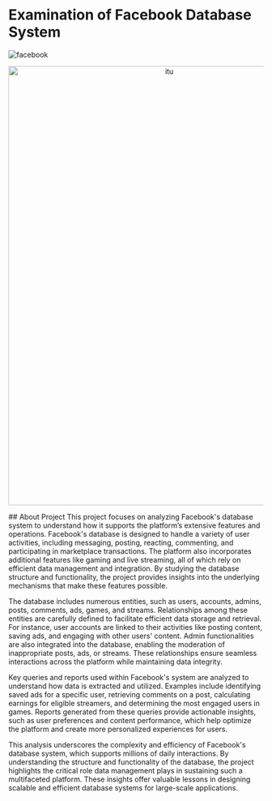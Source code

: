 # Examination of Facebook Database System
![facebook](https://github.com/user-attachments/assets/7f5255ba-875b-45a3-ac8e-e4335f1d8cb5)

<p align="center">
  <img width="619.5" height="867" src="https://github.com/user-attachments/assets/bffe9c66-77b9-456f-a807-3c3a2700eeea" alt="itu">
</p>
## About Project
This project focuses on analyzing Facebook's database system to understand how it supports the platform’s extensive features and operations. Facebook's database is designed to handle a variety of user activities, including messaging, posting, reacting, commenting, and participating in marketplace transactions. The platform also incorporates additional features like gaming and live streaming, all of which rely on efficient data management and integration. By studying the database structure and functionality, the project provides insights into the underlying mechanisms that make these features possible.

The database includes numerous entities, such as users, accounts, admins, posts, comments, ads, games, and streams. Relationships among these entities are carefully defined to facilitate efficient data storage and retrieval. For instance, user accounts are linked to their activities like posting content, saving ads, and engaging with other users' content. Admin functionalities are also integrated into the database, enabling the moderation of inappropriate posts, ads, or streams. These relationships ensure seamless interactions across the platform while maintaining data integrity.

Key queries and reports used within Facebook's system are analyzed to understand how data is extracted and utilized. Examples include identifying saved ads for a specific user, retrieving comments on a post, calculating earnings for eligible streamers, and determining the most engaged users in games. Reports generated from these queries provide actionable insights, such as user preferences and content performance, which help optimize the platform and create more personalized experiences for users.

This analysis underscores the complexity and efficiency of Facebook's database system, which supports millions of daily interactions. By understanding the structure and functionality of the database, the project highlights the critical role data management plays in sustaining such a multifaceted platform. These insights offer valuable lessons in designing scalable and efficient database systems for large-scale applications.

